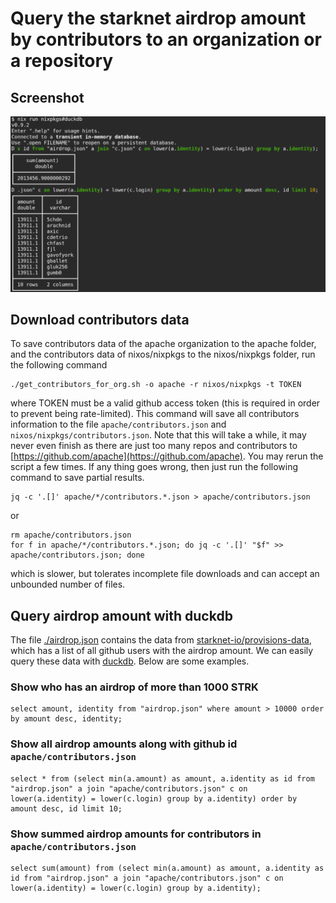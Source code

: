 # Query the starknet airdrop amount by contributors to an organization or a repository

## Screenshot

![Screenshot](./assets/screenshot-2024-02-22-16-16-49.png)

## Download contributors data

To save contributors data of the apache organization to the apache folder, and the contributors data
of nixos/nixpkgs to the nixos/nixpkgs folder, run the following command

```
./get_contributors_for_org.sh -o apache -r nixos/nixpkgs -t TOKEN
```

where TOKEN must be a valid github access token (this is required in order to prevent being rate-limited).
This command will save all contributors information to the file `apache/contributors.json` and `nixos/nixpkgs/contributors.json`.
Note that this will take a while, it may never even finish as there are just too many repos and contributors
to [https://github.com/apache](https://github.com/apache). You may rerun the script a few times.
If any thing goes wrong, then just run the following command to save partial results.

```
jq -c '.[]' apache/*/contributors.*.json > apache/contributors.json
```
 
or

```
rm apache/contributors.json
for f in apache/*/contributors.*.json; do jq -c '.[]' "$f" >> apache/contributors.json; done
```
which is slower, but tolerates incomplete file downloads and can accept an unbounded number of files.

## Query airdrop amount with duckdb

The file [./airdrop.json](./airdrop.json) contains the data from [starknet-io/provisions-data](https://github.com/starknet-io/provisions-data/tree/23f9b866c127892f59ce1d1bc967d2f5be85b72a/github),
which has a list of all github users with the airdrop amount. We can easily query these data with [duckdb](https://duckdb.org/).
Below are some examples.

### Show who has an airdrop of more than 1000 STRK

```
select amount, identity from "airdrop.json" where amount > 10000 order by amount desc, identity;
```

### Show all airdrop amounts along with github id `apache/contributors.json`

```
select * from (select min(a.amount) as amount, a.identity as id from "airdrop.json" a join "apache/contributors.json" c on lower(a.identity) = lower(c.login) group by a.identity) order by amount desc, id limit 10;
```

### Show summed airdrop amounts for contributors in `apache/contributors.json`

```
select sum(amount) from (select min(a.amount) as amount, a.identity as id from "airdrop.json" a join "apache/contributors.json" c on lower(a.identity) = lower(c.login) group by a.identity);
```

